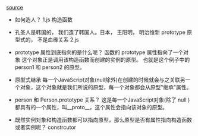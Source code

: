 [source](https://github.com/mqyqingfeng/Blog/issues/2)

- 如何造人？
  1.js  构造函数 

- 孔圣人是韩国的， 我们造了韩国人。日本， 王阳明， 明治维新 
  prototype 原型式的， 不是血缘关系
  2.js 

- prototype 属性到底指向的是什么呢？
  函数的 prototype 属性指向了一个对象
  这个对象正是调用该构造函数而创建的实例的原型。
  也就是这个例子中的 person1 和 person2 的原型。

- 原型式继承
  每一个JavaScript对象(null除外)在创建的时候就会与之关联另一个对象，这个对象就是我们所说的原型，每一个对象都会从原型"继承"属性。

- person 和 Person.prototype 关系？
  这是每一个JavaScript对象(除了 null )都具有的一个属性，叫__proto__，这个属性会指向该对象的原型。

- 既然实例对象和构造函数都可以指向原型，那么原型是否有属性指向构造函数或者实例呢？
  constrcutor
  